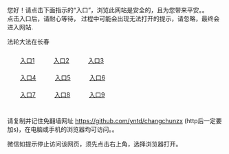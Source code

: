 您好！请点击下面指示的“入口”，浏览此网站是安全的，且为您带来平安。。 <br/>
点击入口后，请耐心等待， 过程中可能会出现无法打开的提示，请忽略，最终会进入网站. </br>

法轮大法在长春<br/>
<div style="padding:10px"><a style="margin:20px" target="_blank" href="https://dahpde16pmuz3.cloudfront.net/2Qpsp?xzwyp" id="ccLink1" rel="nofollow">入口1</a> <a target="_blank" style="margin:20px" href="https://d11fgkacw4xsx3.cloudfront.net/2Qpsp?cgampnnr" id="ccLink2" rel="nofollow">入口2</a> <a style="margin:20px" target="_blank" href="https://d33aj5qyigtvr1.cloudfront.net/2Qpsp?bnfaym" id="ccLink3" rel="nofollow">入口3</a></div>

<div style="padding:10px" ><a style="margin:20px" target="_blank" href="https://dahpde16pmuz3.cloudfront.net/2Qpsp?xzwyp" id="ccLink4" rel="nofollow">入口4</a> <a style="margin:20px" href="https://d11fgkacw4xsx3.cloudfront.net/2Qpsp?cgampnnr" target="_blank" id="ccLink5" rel="nofollow">入口5</a> <a style="margin:20px" href="https://d33aj5qyigtvr1.cloudfront.net/2Qpsp?bnfaym" target="_blank" id="ccLink6" rel="nofollow">入口6</a></div>

<div style="padding:10px"><a style="margin:20px" target="_blank" href="https://dahpde16pmuz3.cloudfront.net/2Qpsp?xzwyp" id="ccLink7" rel="nofollow">入口7</a> <a style="margin:20px" href="https://d11fgkacw4xsx3.cloudfront.net/2Qpsp?cgampnnr" target="_blank" id="ccLink8" rel="nofollow">入口8</a> <a style="margin:20px" target="_blank" href="https://d33aj5qyigtvr1.cloudfront.net/2Qpsp?bnfaym" id="ccLink9" rel="nofollow">入口9</a></div>

<br/>



请复制并记住免翻墙网址 https://github.com/yntd/changchunzx (http后一定要加s)，在电脑或手机的浏览器均可访问。。<br/>

微信如提示停止访问该网页，须先点击右上角，选择浏览器打开。
